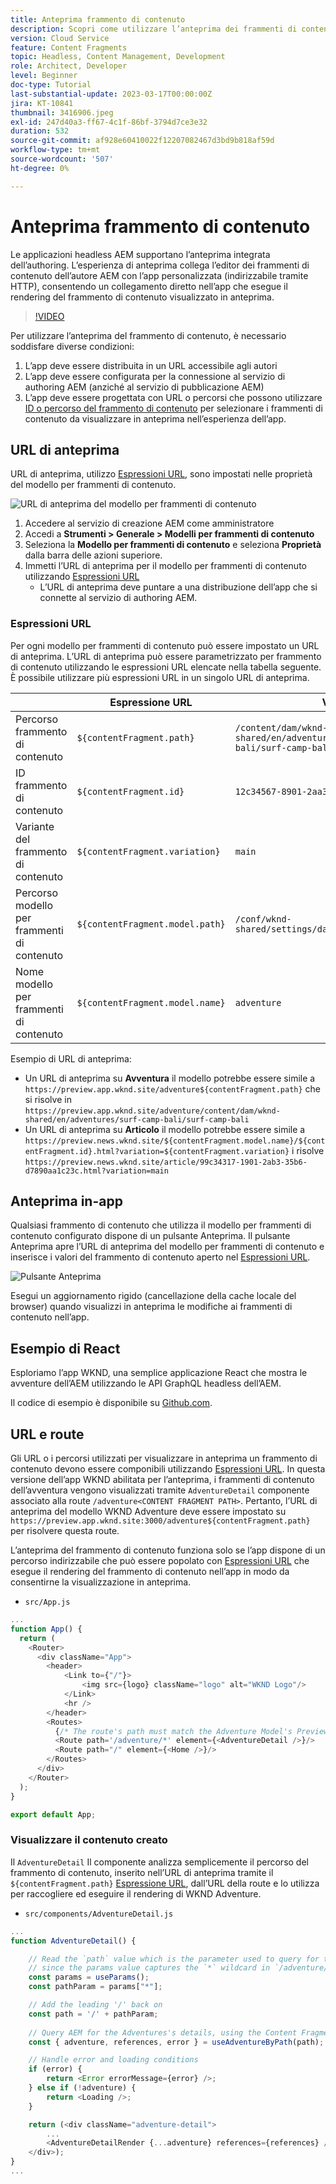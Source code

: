 ```yaml
---
title: Anteprima frammento di contenuto
description: Scopri come utilizzare l’anteprima dei frammenti di contenuto per tutti gli autori per vedere rapidamente in che modo le modifiche al contenuto influiscono sulle esperienze AEM headless.
version: Cloud Service
feature: Content Fragments
topic: Headless, Content Management, Development
role: Architect, Developer
level: Beginner
doc-type: Tutorial
last-substantial-update: 2023-03-17T00:00:00Z
jira: KT-10841
thumbnail: 3416906.jpeg
exl-id: 247d40a3-ff67-4c1f-86bf-3794d7ce3e32
duration: 532
source-git-commit: af928e60410022f12207082467d3bd9b818af59d
workflow-type: tm+mt
source-wordcount: '507'
ht-degree: 0%

---
```


# Anteprima frammento di contenuto

Le applicazioni headless AEM supportano l’anteprima integrata dell’authoring. L’esperienza di anteprima collega l’editor dei frammenti di contenuto dell’autore AEM con l’app personalizzata (indirizzabile tramite HTTP), consentendo un collegamento diretto nell’app che esegue il rendering del frammento di contenuto visualizzato in anteprima.

>[!VIDEO](https://video.tv.adobe.com/v/3416906?quality=12&learn=on)

Per utilizzare l’anteprima del frammento di contenuto, è necessario soddisfare diverse condizioni:

1. L’app deve essere distribuita in un URL accessibile agli autori
1. L’app deve essere configurata per la connessione al servizio di authoring AEM (anziché al servizio di pubblicazione AEM)
1. L’app deve essere progettata con URL o percorsi che possono utilizzare [ID o percorso del frammento di contenuto](#url-expressions) per selezionare i frammenti di contenuto da visualizzare in anteprima nell’esperienza dell’app.

## URL di anteprima

URL di anteprima, utilizzo [Espressioni URL](#url-expressions), sono impostati nelle proprietà del modello per frammenti di contenuto.

![URL di anteprima del modello per frammenti di contenuto](./assets/preview/cf-model-preview-url.png)

1. Accedere al servizio di creazione AEM come amministratore
1. Accedi a __Strumenti > Generale > Modelli per frammenti di contenuto__
1. Seleziona la __Modello per frammenti di contenuto__ e seleziona __Proprietà__ dalla barra delle azioni superiore.
1. Immetti l’URL di anteprima per il modello per frammenti di contenuto utilizzando [Espressioni URL](#url-expressions)
   + L’URL di anteprima deve puntare a una distribuzione dell’app che si connette al servizio di authoring AEM.

### Espressioni URL

Per ogni modello per frammenti di contenuto può essere impostato un URL di anteprima. L’URL di anteprima può essere parametrizzato per frammento di contenuto utilizzando le espressioni URL elencate nella tabella seguente. È possibile utilizzare più espressioni URL in un singolo URL di anteprima.

|                                         | Espressione URL | Valore |
| --------------------------------------- | ----------------------------------- | ----------- |
| Percorso frammento di contenuto | `${contentFragment.path}` | `/content/dam/wknd-shared/en/adventures/surf-camp-bali/surf-camp-bali` |
| ID frammento di contenuto | `${contentFragment.id}` | `12c34567-8901-2aa3-45b6-d7890aa1c23c` |
| Variante del frammento di contenuto | `${contentFragment.variation}` | `main` |
| Percorso modello per frammenti di contenuto | `${contentFragment.model.path}` | `/conf/wknd-shared/settings/dam/cfm/models/adventure` |
| Nome modello per frammenti di contenuto | `${contentFragment.model.name}` | `adventure` |

Esempio di URL di anteprima:

+ Un URL di anteprima su __Avventura__ il modello potrebbe essere simile a `https://preview.app.wknd.site/adventure${contentFragment.path}` che si risolve in `https://preview.app.wknd.site/adventure/content/dam/wknd-shared/en/adventures/surf-camp-bali/surf-camp-bali`
+ Un URL di anteprima su __Articolo__ il modello potrebbe essere simile a `https://preview.news.wknd.site/${contentFragment.model.name}/${contentFragment.id}.html?variation=${contentFragment.variation}` i risolve `https://preview.news.wknd.site/article/99c34317-1901-2ab3-35b6-d7890aa1c23c.html?variation=main`

## Anteprima in-app

Qualsiasi frammento di contenuto che utilizza il modello per frammenti di contenuto configurato dispone di un pulsante Anteprima. Il pulsante Anteprima apre l’URL di anteprima del modello per frammenti di contenuto e inserisce i valori del frammento di contenuto aperto nel [Espressioni URL](#url-expressions).

![Pulsante Anteprima](./assets/preview/preview-button.png)

Esegui un aggiornamento rigido (cancellazione della cache locale del browser) quando visualizzi in anteprima le modifiche ai frammenti di contenuto nell’app.

## Esempio di React

Esploriamo l’app WKND, una semplice applicazione React che mostra le avventure dell’AEM utilizzando le API GraphQL headless dell’AEM.

Il codice di esempio è disponibile su [Github.com](https://github.com/adobe/aem-guides-wknd-graphql/tree/main/preview-tutorial).

## URL e route

Gli URL o i percorsi utilizzati per visualizzare in anteprima un frammento di contenuto devono essere componibili utilizzando [Espressioni URL](#url-expressions). In questa versione dell’app WKND abilitata per l’anteprima, i frammenti di contenuto dell’avventura vengono visualizzati tramite `AdventureDetail` componente associato alla route `/adventure<CONTENT FRAGMENT PATH>`. Pertanto, l’URL di anteprima del modello WKND Adventure deve essere impostato su `https://preview.app.wknd.site:3000/adventure${contentFragment.path}` per risolvere questa route.

L’anteprima del frammento di contenuto funziona solo se l’app dispone di un percorso indirizzabile che può essere popolato con [Espressioni URL](#url-expressions) che esegue il rendering del frammento di contenuto nell’app in modo da consentirne la visualizzazione in anteprima.

+ `src/App.js`

```javascript
...
function App() {
  return (
    <Router>
      <div className="App">
        <header>
            <Link to={"/"}>
                <img src={logo} className="logo" alt="WKND Logo"/>
            </Link>        
            <hr />
        </header>
        <Routes>
          {/* The route's path must match the Adventure Model's Preview URL expression. In React since the path has `/` you must use wildcards to match instead of the usual `:path` */}
          <Route path='/adventure/*' element={<AdventureDetail />}/>
          <Route path="/" element={<Home />}/>
        </Routes>
      </div>
    </Router>
  );
}

export default App;
```

### Visualizzare il contenuto creato

Il `AdventureDetail` Il componente analizza semplicemente il percorso del frammento di contenuto, inserito nell’URL di anteprima tramite il `${contentFragment.path}` [Espressione URL](#url-expressions), dall’URL della route e lo utilizza per raccogliere ed eseguire il rendering di WKND Adventure.

+ `src/components/AdventureDetail.js`

```javascript
...
function AdventureDetail() {

    // Read the `path` value which is the parameter used to query for the adventure's details
    // since the params value captures the `*` wildcard in `/adventure/*`, or everything after the first `/` in the Content Fragment path.
    const params = useParams();
    const pathParam = params["*"];

    // Add the leading '/' back on 
    const path = '/' + pathParam;
    
    // Query AEM for the Adventures's details, using the Content Fragment's `path`
    const { adventure, references, error } = useAdventureByPath(path);

    // Handle error and loading conditions
    if (error) {
        return <Error errorMessage={error} />;
    } else if (!adventure) {
        return <Loading />;
    }

    return (<div className="adventure-detail">
        ...
        <AdventureDetailRender {...adventure} references={references} />
    </div>);
}
...
```
